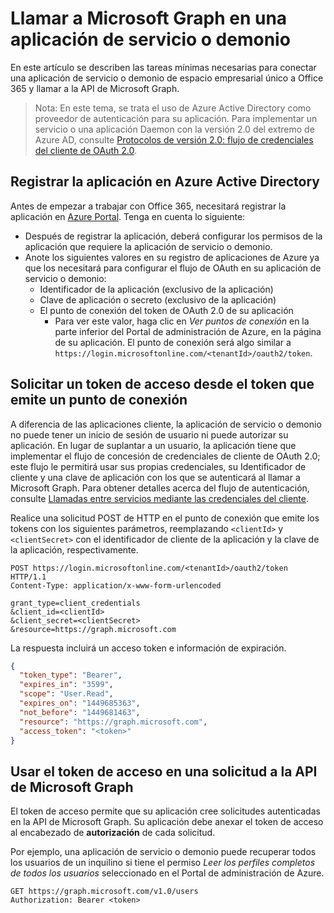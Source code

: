 # <a name="call-microsoft-graph-in-a-service-or-daemon-app"></a>Llamar a Microsoft Graph en una aplicación de servicio o demonio

En este artículo se describen las tareas mínimas necesarias para conectar una aplicación de servicio o demonio de espacio empresarial único a Office 365 y llamar a la API de Microsoft Graph.

> Nota: En este tema, se trata el uso de Azure Active Directory como proveedor de autenticación para su aplicación. Para implementar un servicio o una aplicación Daemon con la versión 2.0 del extremo de Azure AD, consulte <a href="https://azure.microsoft.com/en-us/documentation/articles/active-directory-v2-protocols-oauth-client-creds/" target="_newtab">Protocolos de versión 2.0: flujo de credenciales del cliente de OAuth 2.0</a>.

## <a name="register-the-application-in-azure-active-directory"></a>Registrar la aplicación en Azure Active Directory

Antes de empezar a trabajar con Office 365, necesitará registrar la aplicación en [Azure Portal](https://portal.azure.com). Tenga en cuenta lo siguiente:

- Después de registrar la aplicación, deberá configurar los permisos de la aplicación que requiere la aplicación de servicio o demonio.
- Anote los siguientes valores en su registro de aplicaciones de Azure ya que los necesitará para configurar el flujo de OAuth en su aplicación de servicio o demonio:
    * Identificador de la aplicación (exclusivo de la aplicación)
    * Clave de aplicación o secreto (exclusivo de la aplicación)
    * El punto de conexión del token de OAuth 2.0 de su aplicación
      * Para ver este valor, haga clic en *Ver puntos de conexión* en la parte inferior del Portal de administración de Azure, en la página de su aplicación. El punto de conexión será algo similar a `https://login.microsoftonline.com/<tenantId>/oauth2/token`.

## <a name="request-an-access-token-from-the-token-issuing-endpoint"></a>Solicitar un token de acceso desde el token que emite un punto de conexión

A diferencia de las aplicaciones cliente, la aplicación de servicio o demonio no puede tener un inicio de sesión de usuario ni puede autorizar su aplicación. En lugar de suplantar a un usuario, la aplicación tiene que implementar el flujo de concesión de credenciales de cliente de OAuth 2.0; este flujo le permitirá usar sus propias credenciales, su Identificador de cliente y una clave de aplicación con los que se autenticará al llamar a Microsoft Graph. Para obtener detalles acerca del flujo de autenticación, consulte [Llamadas entre servicios mediante las credenciales del cliente](https://msdn.microsoft.com/en-us/library/azure/dn645543.aspx).

Realice una solicitud POST de HTTP en el punto de conexión que emite los tokens con los siguientes parámetros, reemplazando `<clientId>` y `<clientSecret>` con el identificador de cliente de la aplicación y la clave de la aplicación, respectivamente.

```http
POST https://login.microsoftonline.com/<tenantId>/oauth2/token HTTP/1.1
Content-Type: application/x-www-form-urlencoded

grant_type=client_credentials
&client_id=<clientId>
&client_secret=<clientSecret>
&resource=https://graph.microsoft.com
```

La respuesta incluirá un acceso token e información de expiración.

```json
{ 
  "token_type": "Bearer",
  "expires_in": "3599",
  "scope": "User.Read",
  "expires_on": "1449685363",
  "not_before": "1449681463",
  "resource": "https://graph.microsoft.com",
  "access_token": "<token>"
}
```

## <a name="use-the-access-token-in-a-request-to-the-microsoft-graph-api"></a>Usar el token de acceso en una solicitud a la API de Microsoft Graph

El token de acceso permite que su aplicación cree solicitudes autenticadas en la API de Microsoft Graph. Su aplicación debe anexar el token de acceso al encabezado de **autorización** de cada solicitud.

Por ejemplo, una aplicación de servicio o demonio puede recuperar todos los usuarios de un inquilino si tiene el permiso *Leer los perfiles completos de todos los usuarios* seleccionado en el Portal de administración de Azure. 

```http
GET https://graph.microsoft.com/v1.0/users
Authorization: Bearer <token>
```

